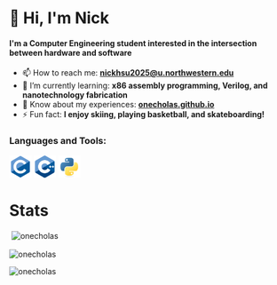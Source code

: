 <h1 align="left">👋 Hi, I'm Nick</h1>
<h4 align="left">I'm a Computer Engineering student interested in the intersection between hardware and software</h3>

- 📫 How to reach me: **nickhsu2025@u.northwestern.edu**
- 🌱 I’m currently learning: **x86 assembly programming, Verilog, and nanotechnology fabrication**
- 📄 Know about my experiences: **[onecholas.github.io](onecholas.github.io)**
- ⚡ Fun fact: **I enjoy skiing, playing basketball, and skateboarding!**

<h3 align="left">Languages and Tools:</h3>
<p align="left"> 
<img src="https://raw.githubusercontent.com/devicons/devicon/master/icons/c/c-original.svg" alt="c" width="40" height="40"/> 
<img src="https://raw.githubusercontent.com/devicons/devicon/master/icons/cplusplus/cplusplus-original.svg" alt="cplusplus" width="40" height="40"/>
<img src="https://raw.githubusercontent.com/devicons/devicon/master/icons/python/python-original.svg" alt="python" width="40" height="40"/>


<h1 align="left">Stats</h1>
<p>&nbsp;<img align="center" src="https://github-readme-stats.vercel.app/api?username=onecholas&show_icons=true&locale=en" alt="onecholas" /></p>
<p><img align="center" src="https://github-readme-streak-stats.herokuapp.com/?user=onecholas&" alt="onecholas" /></p>
<p><img align="left" src="https://github-readme-stats.vercel.app/api/top-langs?username=onecholas&show_icons=true&locale=en&layout=compact" alt="onecholas" /></p>
